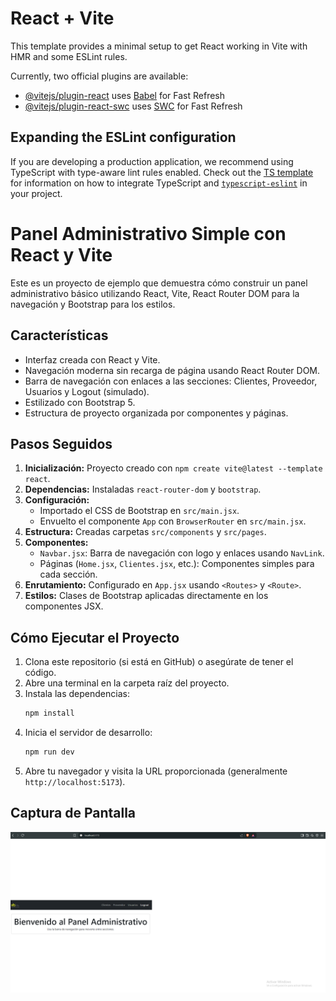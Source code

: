 # React + Vite

This template provides a minimal setup to get React working in Vite with HMR and some ESLint rules.

Currently, two official plugins are available:

- [@vitejs/plugin-react](https://github.com/vitejs/vite-plugin-react/blob/main/packages/plugin-react) uses [Babel](https://babeljs.io/) for Fast Refresh
- [@vitejs/plugin-react-swc](https://github.com/vitejs/vite-plugin-react/blob/main/packages/plugin-react-swc) uses [SWC](https://swc.rs/) for Fast Refresh

## Expanding the ESLint configuration

If you are developing a production application, we recommend using TypeScript with type-aware lint rules enabled. Check out the [TS template](https://github.com/vitejs/vite/tree/main/packages/create-vite/template-react-ts) for information on how to integrate TypeScript and [`typescript-eslint`](https://typescript-eslint.io) in your project.



# Panel Administrativo Simple con React y Vite

Este es un proyecto de ejemplo que demuestra cómo construir un panel administrativo básico utilizando React, Vite, React Router DOM para la navegación y Bootstrap para los estilos.

## Características

*   Interfaz creada con React y Vite.
*   Navegación moderna sin recarga de página usando React Router DOM.
*   Barra de navegación con enlaces a las secciones: Clientes, Proveedor, Usuarios y Logout (simulado).
*   Estilizado con Bootstrap 5.
*   Estructura de proyecto organizada por componentes y páginas.

## Pasos Seguidos

1.  **Inicialización:** Proyecto creado con `npm create vite@latest --template react`.
2.  **Dependencias:** Instaladas `react-router-dom` y `bootstrap`.
3.  **Configuración:**
    *   Importado el CSS de Bootstrap en `src/main.jsx`.
    *   Envuelto el componente `App` con `BrowserRouter` en `src/main.jsx`.
4.  **Estructura:** Creadas carpetas `src/components` y `src/pages`.
5.  **Componentes:**
    *   `Navbar.jsx`: Barra de navegación con logo y enlaces usando `NavLink`.
    *   Páginas (`Home.jsx`, `Clientes.jsx`, etc.): Componentes simples para cada sección.
6.  **Enrutamiento:** Configurado en `App.jsx` usando `<Routes>` y `<Route>`.
7.  **Estilos:** Clases de Bootstrap aplicadas directamente en los componentes JSX.

## Cómo Ejecutar el Proyecto

1.  Clona este repositorio (si está en GitHub) o asegúrate de tener el código.
2.  Abre una terminal en la carpeta raíz del proyecto.
3.  Instala las dependencias:
    ```bash
    npm install
    ```
4.  Inicia el servidor de desarrollo:
    ```bash
    npm run dev
    ```
5.  Abre tu navegador y visita la URL proporcionada (generalmente `http://localhost:5173`).

## Captura de Pantalla

![alt text](image-2.png)

